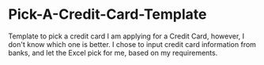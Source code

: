 # Pick-A-Credit-Card-Template
Template to pick a credit card
I am applying for a Credit Card, however, I don't know which one is better. I chose to input credit card information from banks, and let the Excel pick for me, based on my requirements.
